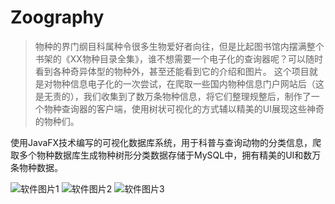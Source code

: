 # Zoography

> 物种的界门纲目科属种令很多生物爱好者向往，但是比起图书馆内摆满整个书架的《XX物种目录全集》，谁不想需要一个电子化的查询器呢？可以随时看到各种奇异体型的物种外，甚至还能看到它的介绍和图片。
这个项目就是对物种信息电子化的一次尝试，在爬取一些国内物种信息门户网站后（这是无责的），我们收集到了数万条物种信息，将它们整理规整后，制作了一个物种查询器的客户端，使用树状可视化的方式辅以精美的UI展现这些神奇的物种们。

使用JavaFX技术编写的可视化数据库系统，用于科普与查询动物的分类信息，爬取多个物种数据库生成物种树形分类数据存储于MySQL中，拥有精美的UI和数万条物种数据。

![软件图片1](https://imgtu.com/i/4tHXh6)
![软件图片2](https://imgtu.com/i/4tHv9K)
![软件图片3](https://imgtu.com/i/4tHx1O)
